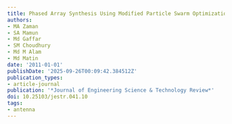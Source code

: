 ```yaml
---
title: Phased Array Synthesis Using Modified Particle Swarm Optimization
authors:
- MA Zaman
- SA Mamun
- Md Gaffar
- SM Choudhury
- Md M Alam
- Md Matin
date: '2011-01-01'
publishDate: '2025-09-26T00:09:42.384512Z'
publication_types:
- article-journal
publication: '*Journal of Engineering Science & Technology Review*'
doi: 10.25103/jestr.041.10
tags:
- antenna
---
```

